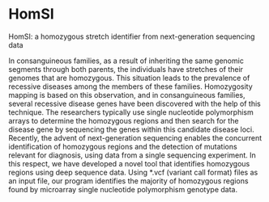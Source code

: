 HomSI
=====

HomSI: a homozygous stretch identifier from next-generation sequencing data

In consanguineous families, as a result of inheriting the same genomic segments through both parents, the individuals have stretches of their genomes that are homozygous. This situation leads to the prevalence of recessive diseases among the members of these families. Homozygosity mapping is based on this observation, and in consanguineous families, several recessive disease genes have been discovered with the help of this technique. The researchers typically use single nucleotide polymorphism arrays to determine the homozygous regions and then search for the disease gene by sequencing the genes within this candidate disease loci. Recently, the advent of next-generation sequencing enables the concurrent identification of homozygous regions and the detection of mutations relevant for diagnosis, using data from a single sequencing experiment. In this respect, we have developed a novel tool that identifies homozygous regions using deep sequence data. Using *.vcf (variant call format) files as an input file, our program identifies the majority of homozygous regions found by microarray single nucleotide polymorphism genotype data. 
